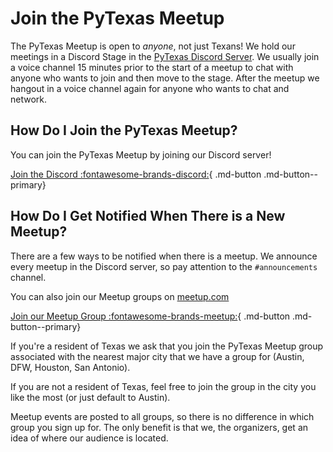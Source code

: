 # Join the PyTexas Meetup

The PyTexas Meetup is open to _anyone_, not just Texans! We hold our meetings in
a Discord Stage in the [PyTexas Discord Server](https://discord.gg/jNPAbcNukj). 
We usually join a voice channel 15 minutes prior to the start of a meetup to
chat with anyone who wants to join and then move to the stage. After the meetup
we hangout in a voice channel again for anyone who wants to chat and network.

## How Do I Join the PyTexas Meetup?

You can join the PyTexas Meetup by joining our Discord server!

[Join the Discord :fontawesome-brands-discord:](https://discord.gg/jNPAbcNukj){ .md-button .md-button--primary}

## How Do I Get Notified When There is a New Meetup?

There are a few ways to be notified when there is a meetup. We announce every 
meetup in the Discord server, so pay attention to the `#announcements` channel.

You can also join our Meetup groups on [meetup.com](https://meetup.com/pro/pytexas)

[Join our Meetup Group :fontawesome-brands-meetup:](https://discord.gg/jNPAbcNukj){ .md-button .md-button--primary}

If you're a resident of Texas we ask that you join the PyTexas Meetup group
associated with the nearest major city that we have a group for (Austin,
DFW, Houston, San Antonio).

If you are not a resident of Texas, feel free to join the group in the city you
like the most (or just default to Austin).

Meetup events are posted to all groups, so there is no difference in which group
you sign up for. The only benefit is that we, the organizers, get an idea
of where our audience is located.